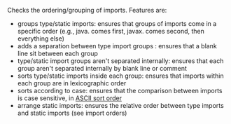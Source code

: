Checks the ordering/grouping of imports. Features are:

 *  groups type/static imports: ensures that groups of imports come in a specific order (e.g., java. comes first, javax. comes second, then everything else)
 *  adds a separation between type import groups : ensures that a blank line sit between each group
 *  type/static import groups aren't separated internally: ensures that each group aren't separated internally by blank line or comment
 *  sorts type/static imports inside each group: ensures that imports within each group are in lexicographic order
 *  sorts according to case: ensures that the comparison between imports is case sensitive, in [ASCII sort order][]
 *  arrange static imports: ensures the relative order between type imports and static imports (see import orders)


[ASCII sort order]: https://en.wikipedia.org/wiki/ASCII#Order